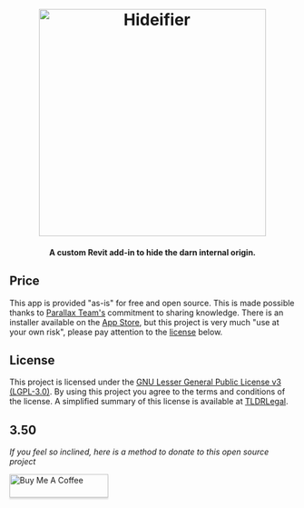 <h1 align="center">
  <br>
  <img src="https://github.com/johnpierson/InternalOriginHide-Ifier/blob/master/_resources/03_ToolScreenshot.png" alt="Hideifier" width="400">

</h1>
<h4 align="center">A custom Revit add-in to hide the darn internal origin.</h4>


## Price
This app is provided "as-is" for free and open source. This is made possible thanks to [Parallax Team's](https://www.parallaxteam.com/) commitment to sharing knowledge. There is an installer available on the [App Store](https://apps.autodesk.com/RVT/en/Detail/Index?id=5220447443915654569&appLang=&os=Win64&mode=preview&autostart=True&loginRequired=True), but this project is very much "use at your own risk", please pay attention to the [license](#license) below.

## License
This project is licensed under the [GNU Lesser General Public License v3 (LGPL-3.0)](https://github.com/johnpierson/InternalOriginHide-Ifier/blob/master/LICENSE). By using this project you agree to the terms and conditions of the license. A simplified summary of this license is available at [TLDRLegal](https://tldrlegal.com/license/gnu-lesser-general-public-license-v3-(lgpl-3)).

## 3.50
 _If you feel so inclined, here is a method to donate to this open source project_

 <a href="https://www.buymeacoffee.com/j0hnp" target="_blank"><img src="https://www.buymeacoffee.com/assets/img/custom_images/orange_img.png" alt="Buy Me A Coffee" style="height: 41px !important;width: 174px !important;box-shadow: 0px 3px 2px 0px rgba(190, 190, 190, 0.5) !important;-webkit-box-shadow: 0px 3px 2px 0px rgba(190, 190, 190, 0.5) !important;" ></a>
